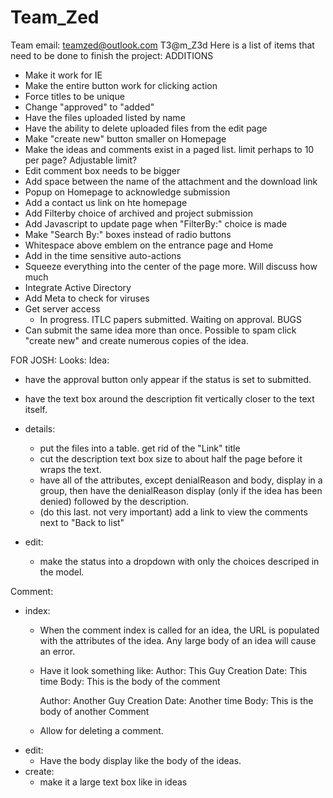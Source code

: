 # Team_Zed
Team email:
teamzed@outlook.com
T3@m_Z3d
Here is a list of items that need to be done to finish the project:
ADDITIONS
- Make it work for IE
- Make the entire button work for clicking action
- Force titles to be unique
- Change "approved" to "added"
- Have the files uploaded listed by name
- Have the ability to delete uploaded files from the edit page
- Make "create new" button smaller on Homepage
- Make the ideas and comments exist in a paged list. limit perhaps to 10 per page? Adjustable limit?
- Edit comment box needs to be bigger
- Add space between the name of the attachment and the download link
- Popup on Homepage to acknowledge submission
- Add a contact us link on hte homepage
- Add Filterby choice of archived and project submission
- Add Javascript to update page when "FilterBy:" choice is made
- Make "Search By:" boxes instead of radio buttons
- Whitespace above emblem on the entrance page and Home
- Add in the time sensitive auto-actions
- Squeeze everything into the center of the page more. Will discuss how much
- Integrate Active Directory
- Add Meta to check for viruses
- Get server access
  - In progress. ITLC papers submitted. Waiting on approval.
BUGS
- Can submit the same idea more than once. Possible to spam click "create new" 
  and create numerous copies of the idea.

FOR JOSH:
Looks:
Idea:
  - have the approval button only appear if the status is set to submitted.
  - have the text box around the description fit vertically closer to the text itself.

- details:
  - put the files into a table. get rid of the "Link" title
  - cut the description text box size to about half the page before it wraps the text.
  - have all of the attributes, except denialReason and body, display in a group, then have the denialReason display 
        (only if the idea has been denied) followed by the description.
  - (do this last. not very important) add a link to view the comments next to "Back to list"

- edit: 
  - make the status into a dropdown with only the choices descriped in the model.

Comment:
- index:
  - When the comment index is called for an idea, the URL is populated with the attributes of the idea. 
      Any large body of an idea will cause an error.
  - Have it look something like:
     Author: This Guy
     Creation Date: This time           Body: This is the body of the comment

	 Author: Another Guy
	 Creation Date: Another time        Body: This is the body of another Comment
  - Allow for deleting a comment.
- edit:
  - Have the body display like the body of the ideas.
- create:
  - make it a large text box like in ideas